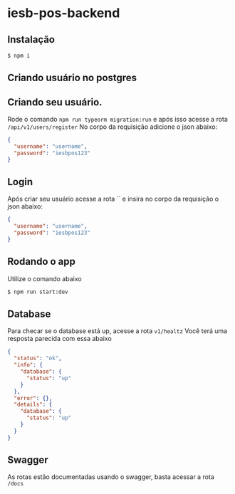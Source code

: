 # iesb-pos-backend


## Instalação

```bash
$ npm i
```

## Criando usuário no postgres


## Criando seu usuário.
Rode o comando `npm run typeorm migration:run` e após isso acesse a rota `/api/v1/users/register`
No corpo da requisição adicione o json abaixo:
```json
{
  "username": "username",
  "password": "iesbpos123"
}
```

## Login
Após criar seu usuário acesse a rota `` e insira no corpo da requisição o json abaixo:
```json
{
  "username": "username",
  "password": "iesbpos123"
}
```
## Rodando o app
Utilize o comando abaixo
```bash
$ npm run start:dev
```

## Database
Para checar se o database está up, acesse a rota `v1/healtz`
Você terá uma resposta parecida com essa abaixo

```json
{
  "status": "ok",
  "info": {
    "database": {
      "status": "up"
    }
  },
  "error": {},
  "details": {
    "database": {
      "status": "up"
    }
  }
}
```

## Swagger
As rotas estão documentadas usando o swagger, basta acessar a rota `/docs`
